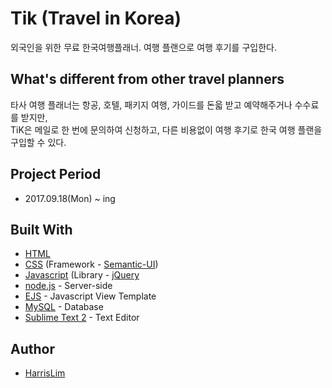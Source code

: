 # Tik (Travel in Korea)

외국인을 위한 무료 한국여행플래너. 여행 플랜으로 여행 후기를 구입한다.

## What's different from other travel planners

타사 여행 플래너는 항공, 호텔, 패키지 여행, 가이드를 돈읇 받고 예약해주거나 수수료를 받지만,<br>
TiK은 메일로 한 번에 문의하여 신청하고, 다른 비용없이 여행 후기로 한국 여행 플랜을 구입할 수 있다.

## Project Period

* 2017.09.18(Mon) ~ ing

## Built With

* [HTML](https://www.w3.org/html/)
* [CSS](https://www.w3.org/Style/CSS/) (Framework - [Semantic-UI](https://semantic-ui.com/))
* [Javascript](https://www.javascript.com/) (Library - [jQuery](https://jquery.com/)
* [node.js](https://nodejs.org/en/) - Server-side
* [EJS](http://www.embeddedjs.com/) - Javascript View Template
* [MySQL](https://www.mysql.com/) - Database
* [Sublime Text 2](http://www.sublimetext.com/2) - Text Editor

## Author

* [HarrisLim](https://github.com/HarrisLim)<br><br>